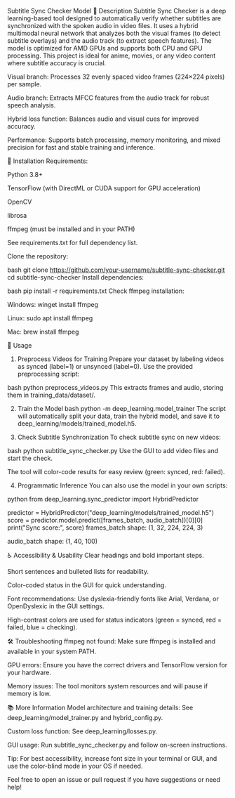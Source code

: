 Subtitle Sync Checker Model
📝 Description
Subtitle Sync Checker is a deep learning-based tool designed to automatically verify whether subtitles are synchronized with the spoken audio in video files. It uses a hybrid multimodal neural network that analyzes both the visual frames (to detect subtitle overlays) and the audio track (to extract speech features). The model is optimized for AMD GPUs and supports both CPU and GPU processing. This project is ideal for anime, movies, or any video content where subtitle accuracy is crucial.

Visual branch: Processes 32 evenly spaced video frames (224×224 pixels) per sample.

Audio branch: Extracts MFCC features from the audio track for robust speech analysis.

Hybrid loss function: Balances audio and visual cues for improved accuracy.

Performance: Supports batch processing, memory monitoring, and mixed precision for fast and stable training and inference.

🚀 Installation
Requirements:

Python 3.8+

TensorFlow (with DirectML or CUDA support for GPU acceleration)

OpenCV

librosa

ffmpeg (must be installed and in your PATH)

See requirements.txt for full dependency list.

Clone the repository:

bash
git clone https://github.com/your-username/subtitle-sync-checker.git
cd subtitle-sync-checker
Install dependencies:

bash
pip install -r requirements.txt
Check ffmpeg installation:

Windows:
winget install ffmpeg

Linux:
sudo apt install ffmpeg

Mac:
brew install ffmpeg

🎯 Usage
1. Preprocess Videos for Training
Prepare your dataset by labeling videos as synced (label=1) or unsynced (label=0). Use the provided preprocessing script:

bash
python preprocess_videos.py
This extracts frames and audio, storing them in training_data/dataset/.

2. Train the Model
bash
python -m deep_learning.model_trainer
The script will automatically split your data, train the hybrid model, and save it to deep_learning/models/trained_model.h5.

3. Check Subtitle Synchronization
To check subtitle sync on new videos:

bash
python subtitle_sync_checker.py
Use the GUI to add video files and start the check.

The tool will color-code results for easy review (green: synced, red: failed).

4. Programmatic Inference
You can also use the model in your own scripts:

python
from deep_learning.sync_predictor import HybridPredictor

predictor = HybridPredictor("deep_learning/models/trained_model.h5")
score = predictor.model.predict([frames_batch, audio_batch])[0][0]
print("Sync score:", score)
frames_batch shape: (1, 32, 224, 224, 3)

audio_batch shape: (1, 40, 100)

♿ Accessibility & Usability
Clear headings and bold important steps.

Short sentences and bulleted lists for readability.

Color-coded status in the GUI for quick understanding.

Font recommendations: Use dyslexia-friendly fonts like Arial, Verdana, or OpenDyslexic in the GUI settings.

High-contrast colors are used for status indicators (green = synced, red = failed, blue = checking).

🛠️ Troubleshooting
ffmpeg not found:
Make sure ffmpeg is installed and available in your system PATH.

GPU errors:
Ensure you have the correct drivers and TensorFlow version for your hardware.

Memory issues:
The tool monitors system resources and will pause if memory is low.

📚 More Information
Model architecture and training details: See deep_learning/model_trainer.py and hybrid_config.py.

Custom loss function: See deep_learning/losses.py.

GUI usage: Run subtitle_sync_checker.py and follow on-screen instructions.

Tip: For best accessibility, increase font size in your terminal or GUI, and use the color-blind mode in your OS if needed.

Feel free to open an issue or pull request if you have suggestions or need help!
